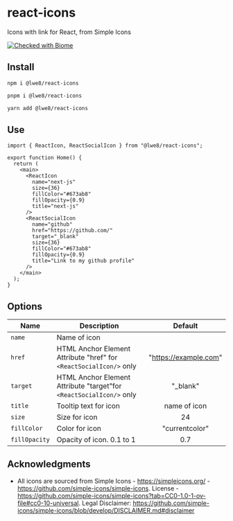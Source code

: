 # react-icons
Icons with link for React, from Simple Icons

[![Checked with Biome](https://img.shields.io/badge/Checked_with-Biome-60a5fa?style=flat&logo=biome)](https://biomejs.dev)

## Install

```bash
npm i @lwe8/react-icons
```

```bash
pnpm i @lwe8/react-icons
```

```bash
yarn add @lwe8/react-icons
```

## Use

```tsx
import { ReactIcon, ReactSocialIcon } from "@lwe8/react-icons";

export function Home() {
  return (
    <main>
      <ReactIcon
        name="next-js"
        size={36}
        fillColor="#673ab8"
        fillOpacity={0.9}
        title="next-js"
      />
      <ReactSocialIcon
        name="github"
        href="https://github.com/"
        target="_blank"
        size={36}
        fillColor="#673ab8"
        fillOpacity={0.9}
        title="Link to my github profile"
      />
    </main>
  );
}
```

## Options

| Name          | Description                                                         |    Default               |
| ------------- | ------------------------------------------------------------------- | :---------------------:  |
| `name`        | Name of icon                                                        |                          |
| `href`        | HTML Anchor Element Attribute "href" for `<ReactSocialIcon/>` only  | "https://example.com"    |
| `target`      | HTML Anchor Element Attribute "target"for `<ReactSocialIcon/>` only |   "\_blank"              |
| `title`       | Tooltip text for icon                                               |  name of icon            |
| `size`        | Size for icon                                                       |       24                 |
| `fillColor`   | Color for icon                                                      | "currentcolor"           |
| `fillOpacity` | Opacity of icon. 0.1 to 1                                           |      0.7                 |

## Acknowledgments

- All icons are sourced from Simple Icons - https://simpleicons.org/ - https://github.com/simple-icons/simple-icons. License - https://github.com/simple-icons/simple-icons?tab=CC0-1.0-1-ov-file#cc0-10-universal. Legal Disclaimer: https://github.com/simple-icons/simple-icons/blob/develop/DISCLAIMER.md#disclaimer
